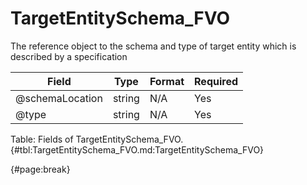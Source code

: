 <!--
    ATTENTION: This file was generated via gradle!
               Do NOT manually edit this file! Any such changes will be overwritten!
-->

# TargetEntitySchema_FVO

The reference object to the schema and type of target entity which is described by a specification

| Field | Type | Format | Required |
| ------- | ------- | ------- | --- |
| @schemaLocation | string | N/A | Yes |
| @type | string | N/A | Yes |

Table: Fields of TargetEntitySchema_FVO. {#tbl:TargetEntitySchema_FVO.md:TargetEntitySchema_FVO}

{#page:break}
